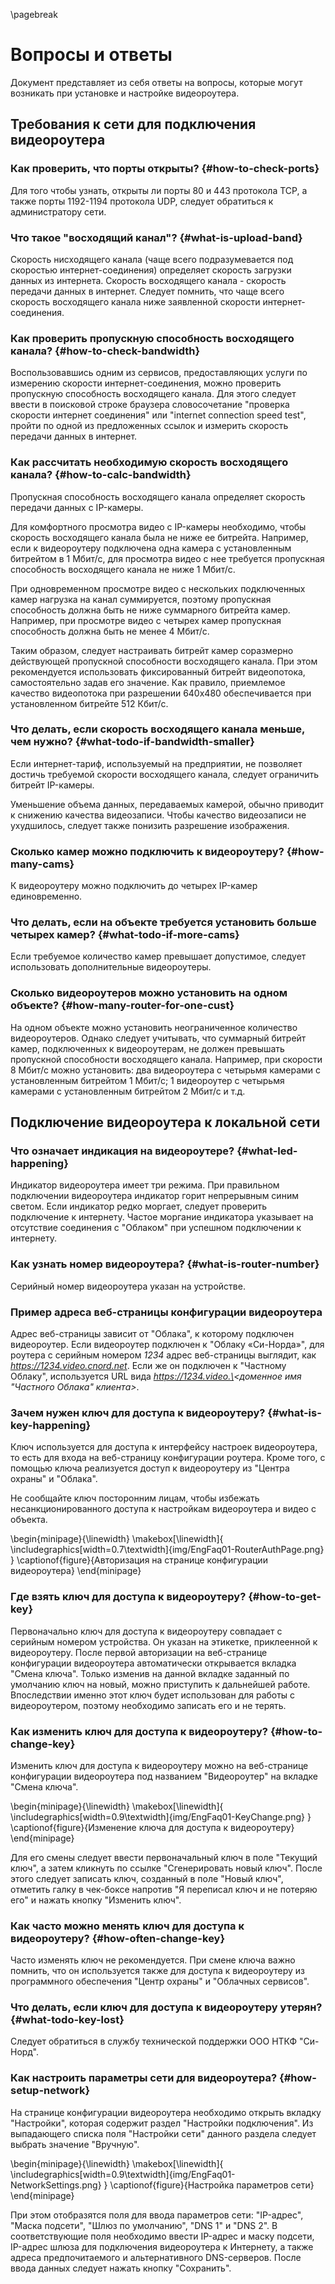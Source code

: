 \pagebreak

# Вопросы и ответы

Документ представляет из себя ответы на вопросы, которые могут возникать при установке и настройке видеороутера.

## Требования к сети для подключения видеороутера

### Как проверить, что порты открыты? {#how-to-check-ports}

Для того чтобы узнать, открыты ли порты 80 и 443 протокола TCP, а также порты 1192-1194 протокола UDP, следует обратиться к администратору сети.

### Что такое "восходящий канал"? {#what-is-upload-band}

Скорость нисходящего канала (чаще всего подразумевается под скоростью интернет-соединения) определяет скорость загрузки данных из интернета. Скорость восходящего канала - скорость передачи данных в интернет. Следует помнить, что чаще всего скорость восходящего канала ниже заявленной скорости интернет-соединения. 

### Как проверить пропускную способность восходящего канала? {#how-to-check-bandwidth}

Воспользовавшись одним из сервисов, предоставляющих услуги по измерению скорости интернет-соединения, можно проверить пропускную способность восходящего канала. Для этого следует ввести в поисковой строке браузера словосочетание "проверка скорости интернет соединения" или "internet connection speed test", пройти по одной из предложенных ссылок и измерить скорость передачи данных в интернет.

### Как рассчитать необходимую скорость восходящего канала? {#how-to-calc-bandwidth}

Пропускная способность восходящего канала определяет скорость передачи данных с IP-камеры. 

Для комфортного просмотра видео с IP-камеры необходимо, чтобы скорость восходящего канала была не ниже ее битрейта. Например, если к видеороутеру подключена одна камера с установленным битрейтом в 1 Мбит/с, для просмотра видео с нее  требуется пропускная способность восходящего канала не ниже 1 Мбит/с.

При одновременном просмотре видео с нескольких подключенных камер нагрузка на канал суммируется, поэтому пропускная способность должна быть не ниже суммарного битрейта камер. Например, при просмотре видео с четырех камер пропускная способность должна быть не менее 4 Мбит/с.

Таким образом, следует настраивать битрейт камер соразмерно действующей пропускной способности восходящего канала. 
При этом рекомендуется использовать фиксированный битрейт видеопотока, самостоятельно задав его значение. Как правило, приемлемое качество видеопотока при разрешении 640х480 обеспечивается при установленном битрейте 512 Кбит/с.

### Что делать, если скорость восходящего канала меньше, чем нужно? {#what-todo-if-bandwidth-smaller}

Если интернет-тариф, используемый на предприятии, не позволяет достичь требуемой скорости восходящего канала, следует ограничить битрейт IP-камеры.

Уменьшение объема данных, передаваемых камерой, обычно приводит к снижению качества видеозаписи. Чтобы качество видеозаписи не  ухудшилось, следует также понизить разрешение изображения.

### Сколько камер можно подключить к видеороутеру? {#how-many-cams}

К видеороутеру можно подключить до четырех IP-камер единовременно.

### Что делать, если на объекте требуется установить больше четырех камер? {#what-todo-if-more-cams}

Если требуемое количество камер превышает допустимое, следует использовать дополнительные видеороутеры.

### Сколько видеороутеров можно установить на одном объекте? {#how-many-router-for-one-cust}

На одном объекте можно установить неограниченное количество видеороутеров. Однако следует учитывать, что суммарный битрейт камер, подключенных к видеороутерам, не должен превышать пропускной способности восходящего канала. Например, при скорости 8 Мбит/с можно установить: два видеороутера с четырьмя камерами с установленным битрейтом 1 Мбит/с; 1 видеороутер с четырьмя камерами с установленным битрейтом 2 Мбит/с и т.д.

## Подключение видеороутера к локальной сети

### Что означает индикация на видеороутере? {#what-led-happening}

Индикатор видеороутера имеет три режима. При правильном подключении видеороутера индикатор горит непрерывным синим светом. Если индикатор редко моргает, следует проверить подключение к интернету. Частое моргание индикатора указывает на отсутствие соединения с "Облаком" при успешном подключении к интернету.

### Как узнать номер видеороутера? {#what-is-router-number}

Серийный номер видеороутера указан на устройстве. 

### Пример адреса веб-страницы конфигурации видеороутера

Адрес веб-страницы зависит от "Облака", к которому подключен видеороутер. Если видеороутер подключен к "Облаку «Си-Норда»", для роутера с серийным номером *1234* адрес веб-страницы выглядит, как *https://1234.video.cnord.net*. Если же он подключен к "Частному Облаку", используется URL вида *https://1234.video.\<доменное имя "Частного Облака" клиента\>*.

### Зачем нужен ключ для доступа к видеороутеру? {#what-is-key-happening}

Ключ используется для доступа к интерфейсу настроек видеороутера, то есть для входа на веб-страницу конфигурации роутера. Кроме того, с помощью ключа реализуется доступ к видеороутеру из "Центра охраны" и "Облака". 

Не сообщайте ключ посторонним лицам, чтобы избежать несанкционированного доступа к настройкам видеороутера и видео с объекта.

\begin{minipage}{\linewidth}
	\makebox[\linewidth]{
 		\includegraphics[width=0.7\textwidth]{img/EngFaq01-RouterAuthPage.png}
 	}
	\captionof{figure}{Авторизация на странице конфигурации видеороутера}
\end{minipage}

### Где взять ключ для доступа к видеороутеру? {#how-to-get-key}

Первоначально ключ для доступа к видеороутеру совпадает с серийным номером устройства. Он указан на этикетке, приклеенной к видеороутеру. После первой авторизации на веб-странице конфигурации видеороутера автоматически открывается вкладка "Смена ключа". Только изменив на данной вкладке заданный по умолчанию ключ на новый, можно приступить к дальнейшей работе. Впоследствии именно этот ключ будет использован для работы с видеороутером, поэтому необходимо записать его и не терять.

### Как изменить ключ для доступа к видеороутеру? {#how-to-change-key}

Изменить ключ для доступа к видеороутеру можно на веб-странице конфигурации видеороутера под названием "Видеороутер" на вкладке "Смена ключа". 

\begin{minipage}{\linewidth}
	\makebox[\linewidth]{
 		\includegraphics[width=0.9\textwidth]{img/EngFaq01-KeyChange.png}
 	}
	\captionof{figure}{Изменение ключа для доступа к видеороутеру}
\end{minipage}

Для его смены следует ввести первоначальный ключ в поле "Текущий ключ", а затем кликнуть по ссылке "Сгенерировать новый ключ". После этого следует записать ключ, созданный в поле "Новый ключ", отметить галку в чек-боксе напротив "Я переписал ключ и не потеряю его" и нажать кнопку "Изменить ключ".

### Как часто можно менять ключ для доступа к видеороутеру? {#how-often-change-key}

Часто изменять ключ не рекомендуется. При смене ключа важно помнить, что он используется также для доступа к видеороутеру из программного обеспечения "Центр охраны" и "Облачных сервисов".

### Что делать, если ключ для доступа к видеороутеру утерян? {#what-todo-key-lost}

Следует обратиться в службу технической поддержки ООО НТКФ "Си-Норд".

### Как настроить параметры сети для видеороутера? {#how-setup-network}

На странице конфигурации видеороутера необходимо открыть вкладку "Настройки", которая содержит раздел "Настройки подключения". Из выпадающего списка поля "Настройки сети" данного раздела следует выбрать значение "Вручную". 

\begin{minipage}{\linewidth}
	\makebox[\linewidth]{
 		\includegraphics[width=0.9\textwidth]{img/EngFaq01-NetworkSettings.png}
 	}
	\captionof{figure}{Настройка параметров сети}
\end{minipage}

При этом отобразятся поля для ввода параметров сети: "IP-адрес", "Маска подсети", "Шлюз по умолчанию", "DNS 1" и "DNS 2". В соответствующие поля необходимо ввести IP-адрес и маску подсети, IP-адрес шлюза для подключения видеороутера к Интернету, а также адреса предпочитаемого и альтернативного DNS-серверов. После ввода данных следует нажать кнопку "Сохранить".

